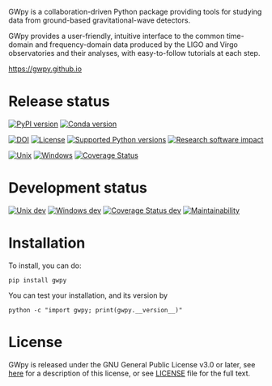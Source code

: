 GWpy is a collaboration-driven Python package providing tools for
studying data from ground-based gravitational-wave detectors.

GWpy provides a user-friendly, intuitive interface to the common
time-domain and frequency-domain data produced by the LIGO and Virgo
observatories and their analyses, with easy-to-follow tutorials at each
step.

<https://gwpy.github.io>

# Release status

[![PyPI version](https://badge.fury.io/py/gwpy.svg)](http://badge.fury.io/py/gwpy)
[![Conda version](https://img.shields.io/conda/vn/conda-forge/gwpy.svg)](https://anaconda.org/conda-forge/gwpy/)

[![DOI](https://zenodo.org/badge/9979119.svg)](https://zenodo.org/badge/latestdoi/9979119)
[![License](https://img.shields.io/pypi/l/gwpy.svg)](https://choosealicense.com/licenses/gpl-3.0/)
[![Supported Python versions](https://img.shields.io/pypi/pyversions/gwpy.svg)](https://travis-ci.org/gwpy/gwpy)
[![Research software impact](http://depsy.org/api/package/pypi/gwpy/badge.svg)](http://depsy.org/package/python/gwpy)

[![Unix](https://img.shields.io/travis/gwpy/gwpy/master.svg?label=Unix)](https://travis-ci.org/gwpy/gwpy)
[![Windows](https://img.shields.io/appveyor/ci/gwpy/gwpy/master.svg?label=Windows)](https://ci.appveyor.com/project/gwpy/gwpy/branch/master)
[![Coverage Status](https://coveralls.io/repos/github/gwpy/gwpy/badge.svg?branch=master)](https://coveralls.io/github/gwpy/gwpy?branch=master)

# Development status

[![Unix dev](https://img.shields.io/travis/gwpy/gwpy/develop.svg?label=Unix)](https://travis-ci.org/gwpy/gwpy)
[![Windows dev](https://img.shields.io/appveyor/ci/gwpy/gwpy/develop.svg?label=Windows)](https://ci.appveyor.com/project/gwpy/gwpy/branch/master)
[![Coverage Status dev](https://coveralls.io/repos/github/gwpy/gwpy/badge.svg?branch=develop)](https://coveralls.io/github/gwpy/gwpy?branch=develop)
[![Maintainability](https://api.codeclimate.com/v1/badges/2cf14445b3e070133745/maintainability)](https://codeclimate.com/github/gwpy/gwpy/maintainability)

# Installation

To install, you can do:

```
pip install gwpy
```

You can test your installation, and its version by

```
python -c "import gwpy; print(gwpy.__version__)"
```

# License

GWpy is released under the GNU General Public License v3.0 or later, see [here](https://choosealicense.com/licenses/gpl-3.0/) for a description of this license, or see [LICENSE](https://github.com/gwpy/gwpy/blob/master/LICENSE) file for the full text.
